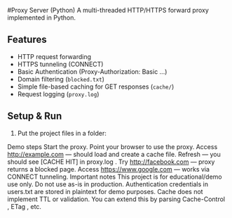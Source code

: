 #Proxy Server (Python)
A multi-threaded HTTP/HTTPS forward proxy implemented in Python.
## Features
- HTTP request forwarding
- HTTPS tunneling (CONNECT)
- Basic Authentication (Proxy-Authorization: Basic ...)
- Domain filtering (`blocked.txt`)
- Simple file-based caching for GET responses (`cache/`)
- Request logging (`proxy.log`)
## Setup & Run
1. Put the project files in a folder:




Demo steps
Start the proxy.
Point your browser to use the proxy.
Access http://example.com — should load and create a cache file.
Refresh — you should see [CACHE HIT] in proxy.log .
Try http://facebook.com — proxy returns a blocked page.
Access https://www.google.com — works via CONNECT tunneling.
Important notes
This project is for educational/demo use only. Do not use as-is in production.
Authentication credentials in users.txt are stored in plaintext for demo purposes.
Cache does not implement TTL or validation. You can extend this by parsing Cache-Control ,
ETag , etc.
